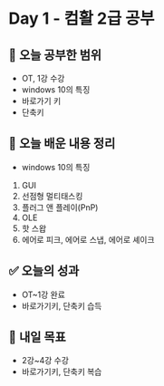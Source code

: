 # Day 1 - 컴활 2급 공부

## 📌 오늘 공부한 범위
- OT, 1강 수강
- windows 10의 특징
- 바로가기 키
- 단축키

## 📝 오늘 배운 내용 정리
- windows 10의 특징
1. GUI
2. 선점형 멀티태스킹
3. 플러그 앤 플레이(PnP)
4. OLE
5. 핫 스왑
6. 에어로 피크, 에어로 스냅, 에어로 셰이크

## ✅ 오늘의 성과
- OT~1강 완료
- 바로가기키, 단축키 습득

## 🎯 내일 목표
- 2강~4강 수강
- 바로가기키, 단축키 복습
